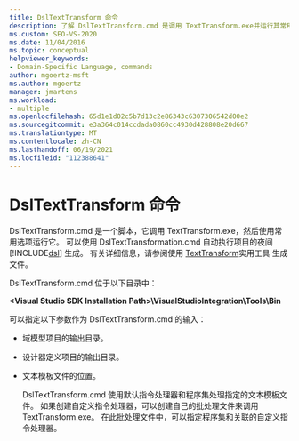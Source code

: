 ```yaml
---
title: DslTextTransform 命令
description: 了解 DslTextTransform.cmd 是调用 TextTransform.exe并运行其常用选项的脚本。
ms.custom: SEO-VS-2020
ms.date: 11/04/2016
ms.topic: conceptual
helpviewer_keywords:
- Domain-Specific Language, commands
author: mgoertz-msft
ms.author: mgoertz
manager: jmartens
ms.workload:
- multiple
ms.openlocfilehash: 65d1e1d02c5b7d13c2e86343c6307306542d00e2
ms.sourcegitcommit: e3a364c014ccdada0860cc4930d428808e20d667
ms.translationtype: MT
ms.contentlocale: zh-CN
ms.lasthandoff: 06/19/2021
ms.locfileid: "112388641"
---
```

# <a name="the-dsltexttransform-command"></a>DslTextTransform 命令
DslTextTransform.cmd 是一个脚本，它调用 TextTransform.exe，然后使用常用选项运行它。 可以使用 DslTextTransformation.cmd 自动执行项目的夜间 [!INCLUDE[dsl](../modeling/includes/dsl_md.md)] 生成。 有关详细信息，请参阅使用 [TextTransform](../modeling/generating-files-with-the-texttransform-utility.md)实用工具 生成文件。

 DslTextTransform.cmd 位于以下目录中：

 **\<Visual Studio SDK Installation Path>\VisualStudioIntegration\Tools\Bin**

 可以指定以下参数作为 DslTextTransform.cmd 的输入：

- 域模型项目的输出目录。

- 设计器定义项目的输出目录。

- 文本模板文件的位置。

  DslTextTransform.cmd 使用默认指令处理器和程序集处理指定的文本模板文件。 如果创建自定义指令处理器，可以创建自己的批处理文件来调用TextTransform.exe。 在此批处理文件中，可以指定程序集和关联的自定义指令处理器。
